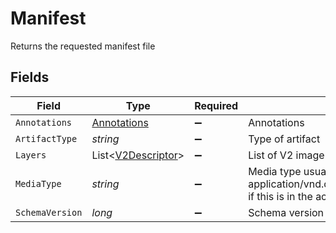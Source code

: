 # Manifest

Returns the requested manifest file


## Fields

| Field                                                                                                   | Type                                                                                                    | Required                                                                                                | Description                                                                                             |
| ------------------------------------------------------------------------------------------------------- | ------------------------------------------------------------------------------------------------------- | ------------------------------------------------------------------------------------------------------- | ------------------------------------------------------------------------------------------------------- |
| `Annotations`                                                                                           | [Annotations](../../Models/Shared/Annotations.md)                                                       | :heavy_minus_sign:                                                                                      | Annotations                                                                                             |
| `ArtifactType`                                                                                          | *string*                                                                                                | :heavy_minus_sign:                                                                                      | Type of artifact                                                                                        |
| `Layers`                                                                                                | List<[V2Descriptor](../../Models/Shared/V2Descriptor.md)>                                               | :heavy_minus_sign:                                                                                      | List of V2 image layer information                                                                      |
| `MediaType`                                                                                             | *string*                                                                                                | :heavy_minus_sign:                                                                                      | Media type usually application/vnd.docker.distribution.manifest.v2+json if this is in the accept header |
| `SchemaVersion`                                                                                         | *long*                                                                                                  | :heavy_minus_sign:                                                                                      | Schema version                                                                                          |